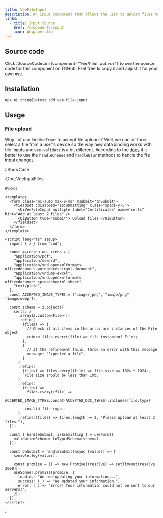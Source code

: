```yaml
---
title: VeeFileInput
description: An input component that allows the user to upload files to your application.
links:
  - title: Input Source
    href: /components/input
    icon: ph:paperclip
---
```


## Source code

Click :SourceCodeLink{component="Vee/FileInput.vue"} to see the source code for this component on GitHub. Feel free to copy it and adjust it for your own use.

## Installation

```bash
npx ui-thing@latest add vee-file-input
```

## Usage

### File upload

Why not use the `VeeInput` to accept file uploads? Well, we cannot force select a file from a user's device so the way how data binding works with file inputs and `vee-validate` is a bit different. According to the [docs](https://vee-validate.logaretm.com/v4/api/field#rendering-complex-fields-with-scoped-slots) it is better to use the `handleChange` and `handleBlur` methods to handle the file input changes.

::ShowCase

:DocsVeeInputFiles

#code

<!-- automd:file src="../../app/components/content/Docs/Vee/Input/DocsVeeInputFiles.vue" code lang="vue" -->

```vue [DocsVeeInputFiles.vue]
<template>
  <form class="mx-auto max-w-md" @submit="onSubmit">
    <fieldset :disabled="isSubmitting" class="space-y-5">
      <UiVeeFileInput multiple label="Certificates" name="certs" hint="Add at least 2 files" />
      <UiButton type="submit"> Upload files </UiButton>
    </fieldset>
  </form>
</template>

<script lang="ts" setup>
  import { z } from "zod";

  const ACCEPTED_DOC_TYPES = [
    "application/pdf",
    "application/msword",
    "application/vnd.openxmlformats-officedocument.wordprocessingml.document",
    "application/vnd.ms-excel",
    "application/vnd.openxmlformats-officedocument.spreadsheetml.sheet",
    "text/plain",
  ];
  const ACCEPTED_IMAGE_TYPES = ["image/jpeg", "image/png", "image/webp"];

  const schema = z.object({
    certs: z
      .array(z.custom<File>())
      .refine(
        (files) => {
          // Check if all items in the array are instances of the File object
          return files.every((file) => file instanceof File);
        },
        {
          // If the refinement fails, throw an error with this message
          message: "Expected a file",
        }
      )
      .refine(
        (files) => files.every((file) => file.size <= 1024 * 1024),
        `File size should be less than 1mb.`
      )
      .refine(
        (files) =>
          files.every((file) =>
            ACCEPTED_IMAGE_TYPES.concat(ACCEPTED_DOC_TYPES).includes(file.type)
          ),
        "Invalid file type."
      )
      .refine((files) => files.length >= 2, "Please upload at least 2 files."),
  });

  const { handleSubmit, isSubmitting } = useForm({
    validationSchema: toTypedSchema(schema),
  });

  const onSubmit = handleSubmit(async (values) => {
    console.log(values);

    const promise = () => new Promise((resolve) => setTimeout(resolve, 3000));
    useSonner.promise(promise, {
      loading: "We are updating your information...",
      success: (_) => "We updated your information.",
      error: (_) => "Error! Your information could not be sent to our servers!",
    });
  });
</script>

```

<!-- /automd -->

::
